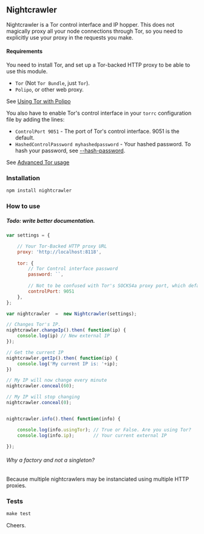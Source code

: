 ## Nightcrawler

Nightcrawler is a Tor control interface and IP hopper. This does not magically proxy all your node connections through Tor, so you need to explicitly use your proxy in the requests you make.

#### Requirements

You need to install Tor, and set up a Tor-backed HTTP proxy to be able to use this module.

- `Tor` (Not `Tor Bundle`, just `Tor`).
- `Polipo`, or other web proxy.

See [Using Tor with Polipo](http://www.pps.univ-paris-diderot.fr/~jch/software/polipo/tor.html)

You also have to enable Tor's control interface in your `torrc` configuration file by adding the lines:

- `ControlPort 9051` - The port of Tor's control interface. 9051 is the default.
- `HashedControlPassword myhashedpassword` - Your hashed password. To hash your password, see [--hash-password](https://www.torproject.org/docs/tor-manual.html.en#opt-hash-password).

See [Advanced Tor usage](https://www.torproject.org/docs/faq.html.en#torrc)


### Installation

```js
npm install nightcrawler
```

### How to use

##### Todo: write better documentation.

```js
var settings = {

	// Your Tor-Backed HTTP proxy URL
	proxy: 'http://localhost:8118',
	
	tor: {
		// Tor Control interface password
		password: ``,
		
		// Not to be confused with Tor's SOCKS4a proxy port, which defaults to 9050
		controlPort: 9051
	},
};

var nightcrawler  =  new Nightcrawler(settings);

// Changes Tor's IP.
nightcrawler.changeIp().then( function(ip) {
	console.log(ip) // New external IP
});

// Get the current IP
nightcrawler.getIp().then( function(ip) {
	console.log('My current IP is: '+ip);
})

// My IP will now change every minute
nightcrawler.conceal(60);

// My IP will stop changing
nightcrawler.conceal(0);


nightcrawler.info().then( function(info) {

	console.log(info.usingTor); // True or False. Are you using Tor?
	console.log(info.ip);       // Your current external IP

});
```

###### Why a factory and not a singleton?

Because multiple nightcrawlers may be instanciated using multiple HTTP proxies.

### Tests

```js
make test
```

Cheers.
